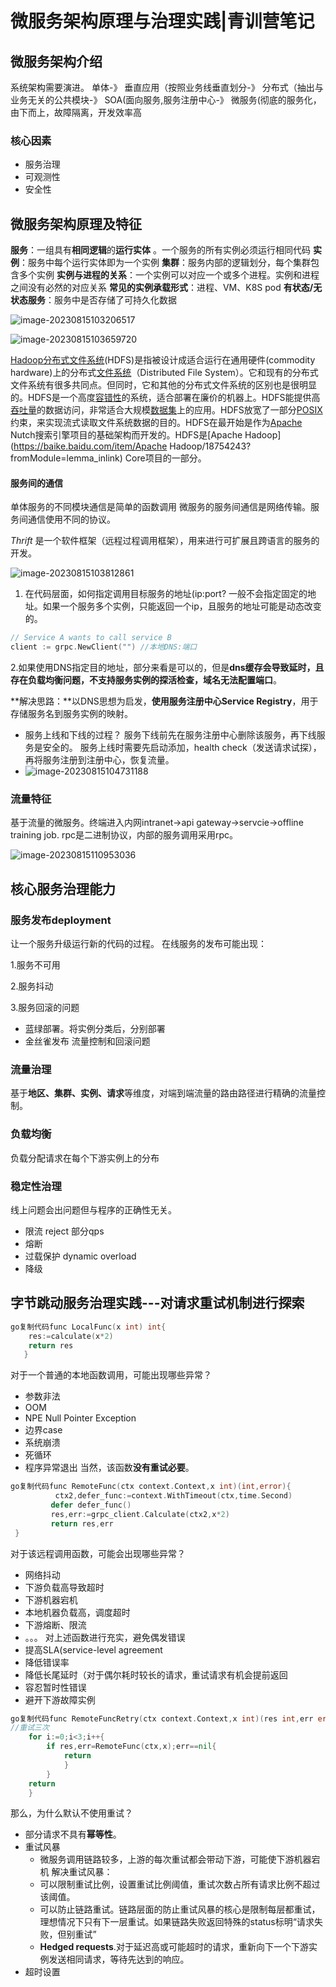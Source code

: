 # 微服务架构原理与治理实践|青训营笔记



## 微服务架构介绍

系统架构需要演进。
单体-》
垂直应用（按照业务线垂直划分-》
分布式（抽出与业务无关的公共模块-》
SOA(面向服务,服务注册中心-》
微服务(彻底的服务化，由下而上，故障隔离，开发效率高

### 核心因素

- 服务治理
- 可观测性
- 安全性

## 微服务架构原理及特征

**服务**：一组具有**相同逻辑**的**运行实体** 。一个服务的所有实例必须运行相同代码 **实例**：服务中每个运行实体即为一个实例
**集群**：服务内部的逻辑划分，每个集群包含多个实例
**实例与进程的关系**：一个实例可以对应一个或多个进程。实例和进程之间没有必然的对应关系
**常见的实例承载形式**：进程、VM、K8S pod
**有状态/无状态服务**：服务中是否存储了可持久化数据

![image-20230815103206517](img/image-20230815103206517.png)

![image-20230815103659720](img/image-20230815103659720.png)

[Hadoop](https://baike.baidu.com/item/Hadoop/3526507?fromModule=lemma_inlink)[分布式文件系统](https://baike.baidu.com/item/分布式文件系统/1250388?fromModule=lemma_inlink)(HDFS)是指被设计成适合运行在通用硬件(commodity hardware)上的分布式[文件系统](https://baike.baidu.com/item/文件系统/4827215?fromModule=lemma_inlink)（Distributed File System）。它和现有的分布式文件系统有很多共同点。但同时，它和其他的分布式文件系统的区别也是很明显的。HDFS是一个高度[容错性](https://baike.baidu.com/item/容错性/9131391?fromModule=lemma_inlink)的系统，适合部署在廉价的机器上。HDFS能提供高[吞吐量](https://baike.baidu.com/item/吞吐量/157092?fromModule=lemma_inlink)的数据访问，非常适合大规模[数据集](https://baike.baidu.com/item/数据集/4745883?fromModule=lemma_inlink)上的应用。HDFS放宽了一部分[POSIX](https://baike.baidu.com/item/POSIX/3792413?fromModule=lemma_inlink)约束，来实现流式读取文件系统数据的目的。HDFS在最开始是作为[Apache](https://baike.baidu.com/item/Apache/6265?fromModule=lemma_inlink) Nutch搜索引擎项目的基础架构而开发的。HDFS是[Apache Hadoop](https://baike.baidu.com/item/Apache Hadoop/18754243?fromModule=lemma_inlink) Core项目的一部分。

#### 服务间的通信

单体服务的不同模块通信是简单的函数调用
微服务的服务间通信是网络传输。服务间通信使用不同的协议。

*Thrift* 是一个软件框架（远程过程调用框架），用来进行可扩展且跨语言的服务的开发。

![image-20230815103812861](img/image-20230815103812861.png)

1. 在代码层面，如何指定调用目标服务的地址(ip:port? 一般不会指定固定的地址。如果一个服务多个实例，只能返回一个ip，且服务的地址可能是动态改变的。

```go
// Service A wants to call service B
client := grpc.NewClient("") //本地DNS:端口
```

2.如果使用DNS指定目的地址，部分来看是可以的，但是**dns缓存会导致延时，且存在负载均衡问题，不支持服务实例的探活检查，域名无法配置端口**。

**解决思路：**以DNS思想为启发，**使用服务注册中心Service Registry**，用于存储服务名到服务实例的映射。

- 服务上线和下线的过程？
  服务下线前先在服务注册中心删除该服务，再下线服务是安全的。
  服务上线时需要先启动添加，health check（发送请求试探），再将服务注册到注册中心，恢复流量。
- ![image-20230815104731188](img/image-20230815104731188.png)

### 流量特征

基于流量的微服务。终端进入内网intranet->api gateway->servcie->offline training job.
rpc是二进制协议，内部的服务调用采用rpc。

![image-20230815110953036](img/image-20230815110953036.png)

## 核心服务治理能力

### 服务发布deployment

让一个服务升级运行新的代码的过程。
在线服务的发布可能出现：

1.服务不可用

2.服务抖动

3.服务回滚的问题

- 蓝绿部署。将实例分类后，分别部署
- 金丝雀发布 流量控制和回滚问题

### 流量治理

基于**地区、集群、实例、请求**等维度，对端到端流量的路由路径进行精确的流量控制。

### 负载均衡

负载分配请求在每个下游实例上的分布

### 稳定性治理

线上问题会出问题但与程序的正确性无关。

- 限流 reject 部分qps
- 熔断
- 过载保护 dynamic overload
- 降级

## 字节跳动服务治理实践---对请求重试机制进行探索

```go
go复制代码func LocalFunc(x int) int{
    res:=calculate(x*2)
    return res
   }
```

对于一个普通的本地函数调用，可能出现哪些异常？

- 参数非法
- OOM
- NPE Null Pointer Exception
- 边界case
- 系统崩溃
- 死循环
- 程序异常退出 当然，该函数**没有重试必要**。

```go
go复制代码func RemoteFunc(ctx context.Context,x int)(int,error){
          ctx2,defer_func:=context.WithTimeout(ctx,time.Second)
         defer defer_func()
         res,err:=grpc_client.Calculate(ctx2,x*2)
         return res,err
 }
```

对于该远程调用函数，可能会出现哪些异常？

- 网络抖动
- 下游负载高导致超时
- 下游机器宕机
- 本地机器负载高，调度超时
- 下游熔断、限流
- 。。。 对上述函数进行充实，避免偶发错误
- 提高SLA(service-level agreement
- 降低错误率
- 降低长尾延时（对于偶尔耗时较长的请求，重试请求有机会提前返回
- 容忍暂时性错误
- 避开下游故障实例

```go
go复制代码func RemoteFuncRetry(ctx context.Context,x int)(res int,err error){
//重试三次
    for i:=0;i<3;i++{
        if res,err=RemoteFunc(ctx,x);err==nil{
            return 
            }
        }
    return 
    }
```

那么，为什么默认不使用重试？

- 部分请求不具有**幂等性**。
- 重试风暴
  - 微服务调用链路较多，上游的每次重试都会带动下游，可能使下游机器宕机 解决重试风暴：
  - 可以限制重试比例，设置重试比例阈值，重试次数占所有请求比例不超过该阈值。
  - 可以防止链路重试。链路层面的防止重试风暴的核心是限制每层都重试，理想情况下只有下一层重试。如果链路失败返回特殊的status标明“请求失败，但别重试”
  - **Hedged requests**.对于延迟高或可能超时的请求，重新向下一个下游实例发送相同请求，等待先达到的响应。
- 超时设置